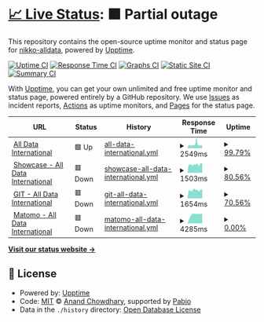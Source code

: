 # [📈 Live Status](https://status.alldataint.com): <!--live status--> **🟧 Partial outage**

This repository contains the open-source uptime monitor and status page for [nikko-alldata](https://status.alldataint.com), powered by [Upptime](https://github.com/upptime/upptime).

[![Uptime CI](https://github.com/nikko-alldata/alldata-uptime/workflows/Uptime%20CI/badge.svg)](https://github.com/nikko-alldata/alldata-uptime/actions?query=workflow%3A%22Uptime+CI%22)
[![Response Time CI](https://github.com/nikko-alldata/alldata-uptime/workflows/Response%20Time%20CI/badge.svg)](https://github.com/nikko-alldata/alldata-uptime/actions?query=workflow%3A%22Response+Time+CI%22)
[![Graphs CI](https://github.com/nikko-alldata/alldata-uptime/workflows/Graphs%20CI/badge.svg)](https://github.com/nikko-alldata/alldata-uptime/actions?query=workflow%3A%22Graphs+CI%22)
[![Static Site CI](https://github.com/nikko-alldata/alldata-uptime/workflows/Static%20Site%20CI/badge.svg)](https://github.com/nikko-alldata/alldata-uptime/actions?query=workflow%3A%22Static+Site+CI%22)
[![Summary CI](https://github.com/nikko-alldata/alldata-uptime/workflows/Summary%20CI/badge.svg)](https://github.com/nikko-alldata/alldata-uptime/actions?query=workflow%3A%22Summary+CI%22)

With [Upptime](https://upptime.js.org), you can get your own unlimited and free uptime monitor and status page, powered entirely by a GitHub repository. We use [Issues](https://github.com/nikko-alldata/alldata-uptime/issues) as incident reports, [Actions](https://github.com/nikko-alldata/alldata-uptime/actions) as uptime monitors, and [Pages](https://status.alldataint.com) for the status page.

<!--start: status pages-->
<!-- This summary is generated by Upptime (https://github.com/upptime/upptime) -->
<!-- Do not edit this manually, your changes will be overwritten -->
<!-- prettier-ignore -->
| URL | Status | History | Response Time | Uptime |
| --- | ------ | ------- | ------------- | ------ |
| <img alt="" src="https://icons.duckduckgo.com/ip3/alldataint.com.ico" height="13"> [All Data International](https://alldataint.com) | 🟩 Up | [all-data-international.yml](https://github.com/nikko-alldata/alldata-uptime/commits/HEAD/history/all-data-international.yml) | <details><summary><img alt="Response time graph" src="./graphs/all-data-international/response-time-week.png" height="20"> 2549ms</summary><br><a href="https://status.alldataint.com/history/all-data-international"><img alt="Response time 2215" src="https://img.shields.io/endpoint?url=https%3A%2F%2Fraw.githubusercontent.com%2Fnikko-alldata%2Falldata-uptime%2FHEAD%2Fapi%2Fall-data-international%2Fresponse-time.json"></a><br><a href="https://status.alldataint.com/history/all-data-international"><img alt="24-hour response time 2372" src="https://img.shields.io/endpoint?url=https%3A%2F%2Fraw.githubusercontent.com%2Fnikko-alldata%2Falldata-uptime%2FHEAD%2Fapi%2Fall-data-international%2Fresponse-time-day.json"></a><br><a href="https://status.alldataint.com/history/all-data-international"><img alt="7-day response time 2549" src="https://img.shields.io/endpoint?url=https%3A%2F%2Fraw.githubusercontent.com%2Fnikko-alldata%2Falldata-uptime%2FHEAD%2Fapi%2Fall-data-international%2Fresponse-time-week.json"></a><br><a href="https://status.alldataint.com/history/all-data-international"><img alt="30-day response time 2384" src="https://img.shields.io/endpoint?url=https%3A%2F%2Fraw.githubusercontent.com%2Fnikko-alldata%2Falldata-uptime%2FHEAD%2Fapi%2Fall-data-international%2Fresponse-time-month.json"></a><br><a href="https://status.alldataint.com/history/all-data-international"><img alt="1-year response time 2215" src="https://img.shields.io/endpoint?url=https%3A%2F%2Fraw.githubusercontent.com%2Fnikko-alldata%2Falldata-uptime%2FHEAD%2Fapi%2Fall-data-international%2Fresponse-time-year.json"></a></details> | <details><summary><a href="https://status.alldataint.com/history/all-data-international">99.79%</a></summary><a href="https://status.alldataint.com/history/all-data-international"><img alt="All-time uptime 99.94%" src="https://img.shields.io/endpoint?url=https%3A%2F%2Fraw.githubusercontent.com%2Fnikko-alldata%2Falldata-uptime%2FHEAD%2Fapi%2Fall-data-international%2Fuptime.json"></a><br><a href="https://status.alldataint.com/history/all-data-international"><img alt="24-hour uptime 100.00%" src="https://img.shields.io/endpoint?url=https%3A%2F%2Fraw.githubusercontent.com%2Fnikko-alldata%2Falldata-uptime%2FHEAD%2Fapi%2Fall-data-international%2Fuptime-day.json"></a><br><a href="https://status.alldataint.com/history/all-data-international"><img alt="7-day uptime 99.79%" src="https://img.shields.io/endpoint?url=https%3A%2F%2Fraw.githubusercontent.com%2Fnikko-alldata%2Falldata-uptime%2FHEAD%2Fapi%2Fall-data-international%2Fuptime-week.json"></a><br><a href="https://status.alldataint.com/history/all-data-international"><img alt="30-day uptime 99.85%" src="https://img.shields.io/endpoint?url=https%3A%2F%2Fraw.githubusercontent.com%2Fnikko-alldata%2Falldata-uptime%2FHEAD%2Fapi%2Fall-data-international%2Fuptime-month.json"></a><br><a href="https://status.alldataint.com/history/all-data-international"><img alt="1-year uptime 99.94%" src="https://img.shields.io/endpoint?url=https%3A%2F%2Fraw.githubusercontent.com%2Fnikko-alldata%2Falldata-uptime%2FHEAD%2Fapi%2Fall-data-international%2Fuptime-year.json"></a></details>
| <img alt="" src="https://icons.duckduckgo.com/ip3/showcase.alldataint.com.ico" height="13"> [Showcase - All Data International](https://showcase.alldataint.com) | 🟥 Down | [showcase-all-data-international.yml](https://github.com/nikko-alldata/alldata-uptime/commits/HEAD/history/showcase-all-data-international.yml) | <details><summary><img alt="Response time graph" src="./graphs/showcase-all-data-international/response-time-week.png" height="20"> 1503ms</summary><br><a href="https://status.alldataint.com/history/showcase-all-data-international"><img alt="Response time 1520" src="https://img.shields.io/endpoint?url=https%3A%2F%2Fraw.githubusercontent.com%2Fnikko-alldata%2Falldata-uptime%2FHEAD%2Fapi%2Fshowcase-all-data-international%2Fresponse-time.json"></a><br><a href="https://status.alldataint.com/history/showcase-all-data-international"><img alt="24-hour response time 0" src="https://img.shields.io/endpoint?url=https%3A%2F%2Fraw.githubusercontent.com%2Fnikko-alldata%2Falldata-uptime%2FHEAD%2Fapi%2Fshowcase-all-data-international%2Fresponse-time-day.json"></a><br><a href="https://status.alldataint.com/history/showcase-all-data-international"><img alt="7-day response time 1503" src="https://img.shields.io/endpoint?url=https%3A%2F%2Fraw.githubusercontent.com%2Fnikko-alldata%2Falldata-uptime%2FHEAD%2Fapi%2Fshowcase-all-data-international%2Fresponse-time-week.json"></a><br><a href="https://status.alldataint.com/history/showcase-all-data-international"><img alt="30-day response time 1494" src="https://img.shields.io/endpoint?url=https%3A%2F%2Fraw.githubusercontent.com%2Fnikko-alldata%2Falldata-uptime%2FHEAD%2Fapi%2Fshowcase-all-data-international%2Fresponse-time-month.json"></a><br><a href="https://status.alldataint.com/history/showcase-all-data-international"><img alt="1-year response time 1520" src="https://img.shields.io/endpoint?url=https%3A%2F%2Fraw.githubusercontent.com%2Fnikko-alldata%2Falldata-uptime%2FHEAD%2Fapi%2Fshowcase-all-data-international%2Fresponse-time-year.json"></a></details> | <details><summary><a href="https://status.alldataint.com/history/showcase-all-data-international">80.56%</a></summary><a href="https://status.alldataint.com/history/showcase-all-data-international"><img alt="All-time uptime 98.91%" src="https://img.shields.io/endpoint?url=https%3A%2F%2Fraw.githubusercontent.com%2Fnikko-alldata%2Falldata-uptime%2FHEAD%2Fapi%2Fshowcase-all-data-international%2Fuptime.json"></a><br><a href="https://status.alldataint.com/history/showcase-all-data-international"><img alt="24-hour uptime 12.64%" src="https://img.shields.io/endpoint?url=https%3A%2F%2Fraw.githubusercontent.com%2Fnikko-alldata%2Falldata-uptime%2FHEAD%2Fapi%2Fshowcase-all-data-international%2Fuptime-day.json"></a><br><a href="https://status.alldataint.com/history/showcase-all-data-international"><img alt="7-day uptime 80.56%" src="https://img.shields.io/endpoint?url=https%3A%2F%2Fraw.githubusercontent.com%2Fnikko-alldata%2Falldata-uptime%2FHEAD%2Fapi%2Fshowcase-all-data-international%2Fuptime-week.json"></a><br><a href="https://status.alldataint.com/history/showcase-all-data-international"><img alt="30-day uptime 95.45%" src="https://img.shields.io/endpoint?url=https%3A%2F%2Fraw.githubusercontent.com%2Fnikko-alldata%2Falldata-uptime%2FHEAD%2Fapi%2Fshowcase-all-data-international%2Fuptime-month.json"></a><br><a href="https://status.alldataint.com/history/showcase-all-data-international"><img alt="1-year uptime 98.91%" src="https://img.shields.io/endpoint?url=https%3A%2F%2Fraw.githubusercontent.com%2Fnikko-alldata%2Falldata-uptime%2FHEAD%2Fapi%2Fshowcase-all-data-international%2Fuptime-year.json"></a></details>
| <img alt="" src="https://icons.duckduckgo.com/ip3/git.alldataint.com.ico" height="13"> [GIT - All Data International](https://git.alldataint.com) | 🟥 Down | [git-all-data-international.yml](https://github.com/nikko-alldata/alldata-uptime/commits/HEAD/history/git-all-data-international.yml) | <details><summary><img alt="Response time graph" src="./graphs/git-all-data-international/response-time-week.png" height="20"> 1654ms</summary><br><a href="https://status.alldataint.com/history/git-all-data-international"><img alt="Response time 1774" src="https://img.shields.io/endpoint?url=https%3A%2F%2Fraw.githubusercontent.com%2Fnikko-alldata%2Falldata-uptime%2FHEAD%2Fapi%2Fgit-all-data-international%2Fresponse-time.json"></a><br><a href="https://status.alldataint.com/history/git-all-data-international"><img alt="24-hour response time 0" src="https://img.shields.io/endpoint?url=https%3A%2F%2Fraw.githubusercontent.com%2Fnikko-alldata%2Falldata-uptime%2FHEAD%2Fapi%2Fgit-all-data-international%2Fresponse-time-day.json"></a><br><a href="https://status.alldataint.com/history/git-all-data-international"><img alt="7-day response time 1654" src="https://img.shields.io/endpoint?url=https%3A%2F%2Fraw.githubusercontent.com%2Fnikko-alldata%2Falldata-uptime%2FHEAD%2Fapi%2Fgit-all-data-international%2Fresponse-time-week.json"></a><br><a href="https://status.alldataint.com/history/git-all-data-international"><img alt="30-day response time 1684" src="https://img.shields.io/endpoint?url=https%3A%2F%2Fraw.githubusercontent.com%2Fnikko-alldata%2Falldata-uptime%2FHEAD%2Fapi%2Fgit-all-data-international%2Fresponse-time-month.json"></a><br><a href="https://status.alldataint.com/history/git-all-data-international"><img alt="1-year response time 1774" src="https://img.shields.io/endpoint?url=https%3A%2F%2Fraw.githubusercontent.com%2Fnikko-alldata%2Falldata-uptime%2FHEAD%2Fapi%2Fgit-all-data-international%2Fresponse-time-year.json"></a></details> | <details><summary><a href="https://status.alldataint.com/history/git-all-data-international">70.56%</a></summary><a href="https://status.alldataint.com/history/git-all-data-international"><img alt="All-time uptime 98.03%" src="https://img.shields.io/endpoint?url=https%3A%2F%2Fraw.githubusercontent.com%2Fnikko-alldata%2Falldata-uptime%2FHEAD%2Fapi%2Fgit-all-data-international%2Fuptime.json"></a><br><a href="https://status.alldataint.com/history/git-all-data-international"><img alt="24-hour uptime 0.00%" src="https://img.shields.io/endpoint?url=https%3A%2F%2Fraw.githubusercontent.com%2Fnikko-alldata%2Falldata-uptime%2FHEAD%2Fapi%2Fgit-all-data-international%2Fuptime-day.json"></a><br><a href="https://status.alldataint.com/history/git-all-data-international"><img alt="7-day uptime 70.56%" src="https://img.shields.io/endpoint?url=https%3A%2F%2Fraw.githubusercontent.com%2Fnikko-alldata%2Falldata-uptime%2FHEAD%2Fapi%2Fgit-all-data-international%2Fuptime-week.json"></a><br><a href="https://status.alldataint.com/history/git-all-data-international"><img alt="30-day uptime 92.86%" src="https://img.shields.io/endpoint?url=https%3A%2F%2Fraw.githubusercontent.com%2Fnikko-alldata%2Falldata-uptime%2FHEAD%2Fapi%2Fgit-all-data-international%2Fuptime-month.json"></a><br><a href="https://status.alldataint.com/history/git-all-data-international"><img alt="1-year uptime 98.03%" src="https://img.shields.io/endpoint?url=https%3A%2F%2Fraw.githubusercontent.com%2Fnikko-alldata%2Falldata-uptime%2FHEAD%2Fapi%2Fgit-all-data-international%2Fuptime-year.json"></a></details>
| <img alt="" src="https://icons.duckduckgo.com/ip3/matomo.alldataint.com.ico" height="13"> [Matomo - All Data International](https://matomo.alldataint.com) | 🟥 Down | [matomo-all-data-international.yml](https://github.com/nikko-alldata/alldata-uptime/commits/HEAD/history/matomo-all-data-international.yml) | <details><summary><img alt="Response time graph" src="./graphs/matomo-all-data-international/response-time-week.png" height="20"> 4285ms</summary><br><a href="https://status.alldataint.com/history/matomo-all-data-international"><img alt="Response time 2562" src="https://img.shields.io/endpoint?url=https%3A%2F%2Fraw.githubusercontent.com%2Fnikko-alldata%2Falldata-uptime%2FHEAD%2Fapi%2Fmatomo-all-data-international%2Fresponse-time.json"></a><br><a href="https://status.alldataint.com/history/matomo-all-data-international"><img alt="24-hour response time 0" src="https://img.shields.io/endpoint?url=https%3A%2F%2Fraw.githubusercontent.com%2Fnikko-alldata%2Falldata-uptime%2FHEAD%2Fapi%2Fmatomo-all-data-international%2Fresponse-time-day.json"></a><br><a href="https://status.alldataint.com/history/matomo-all-data-international"><img alt="7-day response time 4285" src="https://img.shields.io/endpoint?url=https%3A%2F%2Fraw.githubusercontent.com%2Fnikko-alldata%2Falldata-uptime%2FHEAD%2Fapi%2Fmatomo-all-data-international%2Fresponse-time-week.json"></a><br><a href="https://status.alldataint.com/history/matomo-all-data-international"><img alt="30-day response time 4485" src="https://img.shields.io/endpoint?url=https%3A%2F%2Fraw.githubusercontent.com%2Fnikko-alldata%2Falldata-uptime%2FHEAD%2Fapi%2Fmatomo-all-data-international%2Fresponse-time-month.json"></a><br><a href="https://status.alldataint.com/history/matomo-all-data-international"><img alt="1-year response time 2562" src="https://img.shields.io/endpoint?url=https%3A%2F%2Fraw.githubusercontent.com%2Fnikko-alldata%2Falldata-uptime%2FHEAD%2Fapi%2Fmatomo-all-data-international%2Fresponse-time-year.json"></a></details> | <details><summary><a href="https://status.alldataint.com/history/matomo-all-data-international">0.00%</a></summary><a href="https://status.alldataint.com/history/matomo-all-data-international"><img alt="All-time uptime 56.56%" src="https://img.shields.io/endpoint?url=https%3A%2F%2Fraw.githubusercontent.com%2Fnikko-alldata%2Falldata-uptime%2FHEAD%2Fapi%2Fmatomo-all-data-international%2Fuptime.json"></a><br><a href="https://status.alldataint.com/history/matomo-all-data-international"><img alt="24-hour uptime 0.00%" src="https://img.shields.io/endpoint?url=https%3A%2F%2Fraw.githubusercontent.com%2Fnikko-alldata%2Falldata-uptime%2FHEAD%2Fapi%2Fmatomo-all-data-international%2Fuptime-day.json"></a><br><a href="https://status.alldataint.com/history/matomo-all-data-international"><img alt="7-day uptime 0.00%" src="https://img.shields.io/endpoint?url=https%3A%2F%2Fraw.githubusercontent.com%2Fnikko-alldata%2Falldata-uptime%2FHEAD%2Fapi%2Fmatomo-all-data-international%2Fuptime-week.json"></a><br><a href="https://status.alldataint.com/history/matomo-all-data-international"><img alt="30-day uptime 0.00%" src="https://img.shields.io/endpoint?url=https%3A%2F%2Fraw.githubusercontent.com%2Fnikko-alldata%2Falldata-uptime%2FHEAD%2Fapi%2Fmatomo-all-data-international%2Fuptime-month.json"></a><br><a href="https://status.alldataint.com/history/matomo-all-data-international"><img alt="1-year uptime 56.56%" src="https://img.shields.io/endpoint?url=https%3A%2F%2Fraw.githubusercontent.com%2Fnikko-alldata%2Falldata-uptime%2FHEAD%2Fapi%2Fmatomo-all-data-international%2Fuptime-year.json"></a></details>

<!--end: status pages-->

[**Visit our status website →**](https://status.alldataint.com)

## 📄 License

- Powered by: [Upptime](https://github.com/upptime/upptime)
- Code: [MIT](./LICENSE) © [Anand Chowdhary](https://anandchowdhary.com), supported by [Pabio](https://pabio.com)
- Data in the `./history` directory: [Open Database License](https://opendatacommons.org/licenses/odbl/1-0/)
